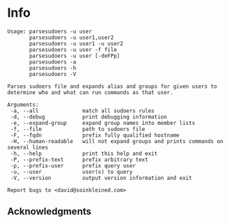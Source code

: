 # Info
    Usage: parsesudoers -u user
           parsesudoers -u user1,user2
           parsesudoers -u user1 -u user2
           parsesudoers -u user -f file
           parsesudoers -u user [-deFPp]
           parsesudoers -a
           parsesudoers -h
           parsesudoers -V
    
    Parses sudoers file and expands alias and groups for given users to determine who and what can run commands as that user.
    
    Arguments:
     -a, --all              match all sudoers rules
     -d, --debug            print debugging information
     -e, --expand-group     expand group names into member lists
     -f, --file             path to sudoers file
     -F, --fqdn             prefix fully qualified hostname
     -H, --human-readable   will not expand groups and prints commands on several lines
     -h, --help             print this help and exit
     -P, --prefix-text      prefix arbitrary text
     -p, --prefix-user      prefix query user
     -u, --user             user(s) to query
     -V, --version          output version information and exit
    
    Report bugs to <david@soinkleined.com>
     

## Acknowledgments


